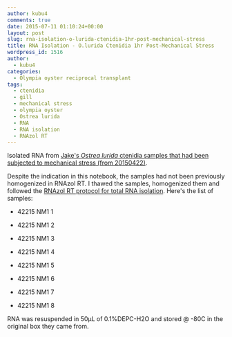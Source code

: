 ```yaml
---
author: kubu4
comments: true
date: 2015-07-11 01:10:24+00:00
layout: post
slug: rna-isolation-o-lurida-ctenidia-1hr-post-mechanical-stress
title: RNA Isolation - O.lurida Ctenidia 1hr Post-Mechanical Stress
wordpress_id: 1516
author:
  - kubu4
categories:
  - Olympia oyster reciprocal transplant
tags:
  - ctenidia
  - gill
  - mechanical stress
  - olympia oyster
  - Ostrea lurida
  - RNA
  - RNA isolation
  - RNAzol RT
---
```


Isolated RNA from [Jake's _Ostrea lurida_ ctenidia samples that had been subjected to mechanical stress (from 20150422)](http://heareresearch.blogspot.com/2015/04/4-22-2015-heatmechanical-shock.html).

Despite the indication in this notebook, the samples had not been previously homogenized in RNAzol RT. I thawed the samples, homogenized them and followed the [RNAzol RT protocol for total RNA isolation](https://github.com/sr320/LabDocs/blob/master/protocols/Commercial_Protocols/MRC_RNAzol-RT-May-2014.pdf). Here's the list of samples:




    
  * 42215 NM1 1

    
  * 42215 NM1 2

    
  * 42215 NM1 3

    
  * 42215 NM1 4

    
  * 42215 NM1 5

    
  * 42215 NM1 6

    
  * 42215 NM1 7

    
  * 42215 NM1 8



RNA was resuspended in 50μL of 0.1%DEPC-H2O and stored @ -80C in the original box they came from.
